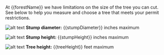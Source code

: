 At {{forestName}} we have limitations on the size of the tree you can cut. See below
to help you measure and choose a tree that meets your permit restrictions.


![alt text](/assets/img/tree-diameter-icon.svg "stump diameter")  **Stump diameter:** {{stumpDiameter}} inches maximum

![alt text](/assets/img/tree-diameter-icon.svg "stump diameter")  **Stump height:** {{stumpHeight}} inches maximum

![alt text](/assets/img/tree-diameter-icon.svg "stump diameter")  **Tree height:** {{treeHeight}} feet maximum
